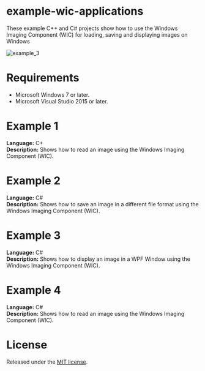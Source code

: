 # example-wic-applications
These example C++ and C# projects show how to use the Windows Imaging Component (WIC) for loading, saving and displaying images on Windows

![example_3](http://www.xs4all.nl/~reneslkh/wic/example_3.png)

# Requirements
* Microsoft Windows 7 or later.
* Microsoft Visual Studio 2015 or later.

# Example 1
**Language:** C+  
**Description:** Shows how to read an image using the Windows Imaging Component (WIC).

# Example 2
**Language:** C#  
**Description:** Shows how to save an image in a different file format using the Windows Imaging Component (WIC).

# Example 3
**Language:** C#  
**Description:** Shows how to display an image in a WPF Window using the Windows Imaging Component (WIC).

# Example 4
**Language:** C#  
**Description:** Shows how to read an image using the Windows Imaging Component (WIC).

# License
Released under the [MIT license](https://en.wikipedia.org/wiki/MIT_License).
